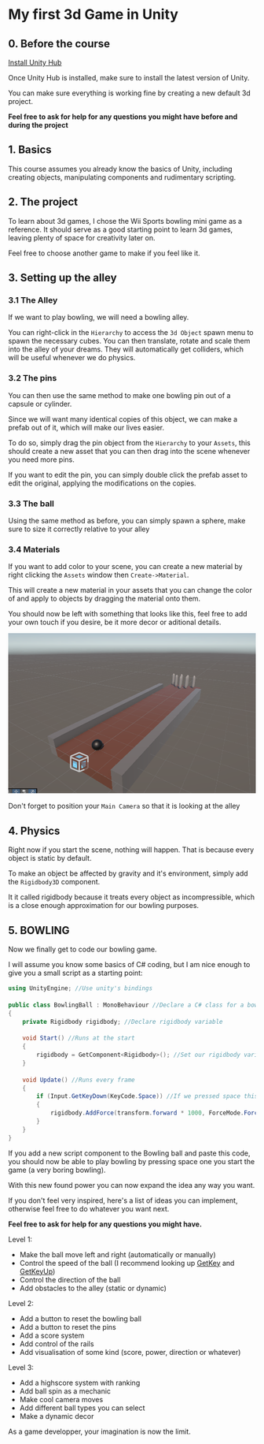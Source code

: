 # My first 3d Game in Unity

## 0. Before the course

[Install Unity Hub](https://unity.com/download)

Once Unity Hub is installed, make sure to install the latest version of Unity.

You can make sure everything is working fine by creating a new default 3d project.

**Feel free to ask for help for any questions you might have before and during the project**

## 1. Basics

This course assumes you already know the basics of Unity, including creating objects, manipulating components and rudimentary scripting.

## 2. The project

To learn about 3d games, I chose the Wii Sports bowling mini game as a reference.
It should serve as a good starting point to learn 3d games, leaving plenty of space for creativity later on.

Feel free to choose another game to make if you feel like it.

## 3. Setting up the alley

### 3.1 The Alley
If we want to play bowling, we will need a bowling alley.

You can right-click in the `Hierarchy` to access the `3d Object` spawn menu to spawn the necessary cubes.
You can then translate, rotate and scale them into the alley of your dreams.
They will automatically get colliders, which will be useful whenever we do physics.

### 3.2 The pins

You can then use the same method to make one bowling pin out of a capsule or cylinder.

Since we will want many identical copies of this object, we can make a prefab out of it, which will make our lives easier.

To do so, simply drag the pin object from the `Hierarchy` to your `Assets`, this should create a new asset that you can then drag into the scene whenever you need more pins.

If you want to edit the pin, you can simply double click the prefab asset to edit the original, applying the modifications on the copies.

### 3.3 The ball

Using the same method as before, you can simply spawn a sphere, make sure to size it correctly relative to your alley

### 3.4 Materials

If you want to add color to your scene, you can create a new material by right clicking the `Assets`  window then `Create->Material`.

This will create a new material in your assets that you can change the color of and apply to objects by dragging the material onto them.

You should now be left with something that looks like this, feel free to add your own touch if you desire, be it more decor or aditional details.

![alley](images/alley.png "Alley")

Don't forget to position your `Main Camera` so that it is looking at the alley

## 4. Physics

Right now if you start the scene, nothing will happen. That is because every object is static by default.

To make an object be affected by gravity and it's environment, simply add the `Rigidbody3D` component.

It it called rigidbody because it treats every object as incompressible, which is a close enough approximation for our bowling purposes.

## 5. BOWLING

Now we finally get to code our bowling game.

I will assume you know some basics of C# coding, but I am nice enough to give you a small script as a starting point:

```C#
using UnityEngine; //Use unity's bindings

public class BowlingBall : MonoBehaviour //Declare a C# class for a bowling ball
{
    private Rigidbody rigidbody; //Declare rigidbody variable

    void Start() //Runs at the start
    {
        rigidbody = GetComponent<Rigidbody>(); //Set our rigidbody variable to the one on the ball
    }

    void Update() //Runs every frame
    {
        if (Input.GetKeyDown(KeyCode.Space)) //If we pressed space this frame
        {
            rigidbody.AddForce(transform.forward * 1000, ForceMode.Force); //Then we apply a large force to the ball along it's forward axis
        }
    }
}
```

If you add a new script component to the Bowling ball and paste this code, you should now be able to play bowling by pressing space one you start the game (a very boring bowling).

With this new found power you can now expand the idea any way you want.

If you don't feel very inspired, here's a list of ideas you can implement, otherwise feel free to do whatever you want next.

**Feel free to ask for help for any questions you might have.**

Level 1:
- Make the ball move left and right (automatically or manually)
- Control the speed of the ball (I recommend looking up [GetKey](https://docs.unity3d.com/6000.0/Documentation/ScriptReference/Input.GetKey.html) and [GetKeyUp](https://docs.unity3d.com/6000.0/Documentation/ScriptReference/Input.GetKeyUp.html))
- Control the direction of the ball
- Add obstacles to the alley (static or dynamic)

Level 2:
- Add a button to reset the bowling ball
- Add a button to reset the pins
- Add a score system
- Add control of the rails
- Add visualisation of some kind (score, power, direction or whatever)

Level 3:
- Add a highscore system with ranking
- Add ball spin as a mechanic
- Make cool camera moves
- Add different ball types you can select
- Make a dynamic decor

As a game developper, your imagination is now the limit.

